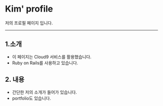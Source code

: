 # Kim' profile
저의 프로필 페이지 입니다.

---
## 1.소개
- 이 페이지는 Cloud9 서비스를 활용했습니다.
- Ruby on Rails를 사용하고 있습니다.

## 2. 내용
- 간단한 저의 소개가 들어가 있습니다.
- portfolio도 있습니다.

